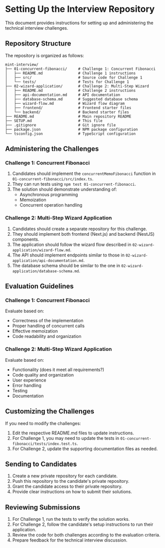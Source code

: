 # Setting Up the Interview Repository

This document provides instructions for setting up and administering the technical interview challenges.

## Repository Structure

The repository is organized as follows:

```
mint-interview/
├── 01-concurrent-fibonacci/     # Challenge 1: Concurrent Fibonacci
│   ├── README.md                # Challenge 1 instructions
│   ├── src/                     # Source code for Challenge 1
│   └── tests/                   # Tests for Challenge 1
├── 02-wizard-application/       # Challenge 2: Multi-Step Wizard
│   ├── README.md                # Challenge 2 instructions
│   ├── api-documentation.md     # API documentation
│   ├── database-schema.md       # Suggested database schema
│   ├── wizard-flow.md           # Wizard flow diagram
│   ├── frontend/                # Frontend starter files
│   └── backend/                 # Backend starter files
├── README.md                    # Main repository README
├── SETUP.md                     # This file
├── .gitignore                   # Git ignore file
├── package.json                 # NPM package configuration
└── tsconfig.json                # TypeScript configuration
```

## Administering the Challenges

### Challenge 1: Concurrent Fibonacci

1. Candidates should implement the `concurrentMemoFibonacci` function in `01-concurrent-fibonacci/src/index.ts`.
2. They can run tests using `npm test 01-concurrent-fibonacci`.
3. The solution should demonstrate understanding of:
   - Asynchronous programming
   - Memoization
   - Concurrent operation handling

### Challenge 2: Multi-Step Wizard Application

1. Candidates should create a separate repository for this challenge.
2. They should implement both frontend (Next.js) and backend (NestJS) components.
3. The application should follow the wizard flow described in `02-wizard-application/wizard-flow.md`.
4. The API should implement endpoints similar to those in `02-wizard-application/api-documentation.md`.
5. The database schema should be similar to the one in `02-wizard-application/database-schema.md`.

## Evaluation Guidelines

### Challenge 1: Concurrent Fibonacci

Evaluate based on:
- Correctness of the implementation
- Proper handling of concurrent calls
- Effective memoization
- Code readability and organization

### Challenge 2: Multi-Step Wizard Application

Evaluate based on:
- Functionality (does it meet all requirements?)
- Code quality and organization
- User experience
- Error handling
- Testing
- Documentation

## Customizing the Challenges

If you need to modify the challenges:

1. Edit the respective README.md files to update instructions.
2. For Challenge 1, you may need to update the tests in `01-concurrent-fibonacci/tests/index.test.ts`.
3. For Challenge 2, update the supporting documentation files as needed.

## Sending to Candidates

1. Create a new private repository for each candidate.
2. Push this repository to the candidate's private repository.
3. Grant the candidate access to their private repository.
4. Provide clear instructions on how to submit their solutions.

## Reviewing Submissions

1. For Challenge 1, run the tests to verify the solution works.
2. For Challenge 2, follow the candidate's setup instructions to run their application.
3. Review the code for both challenges according to the evaluation criteria.
4. Prepare feedback for the technical interview discussion.
